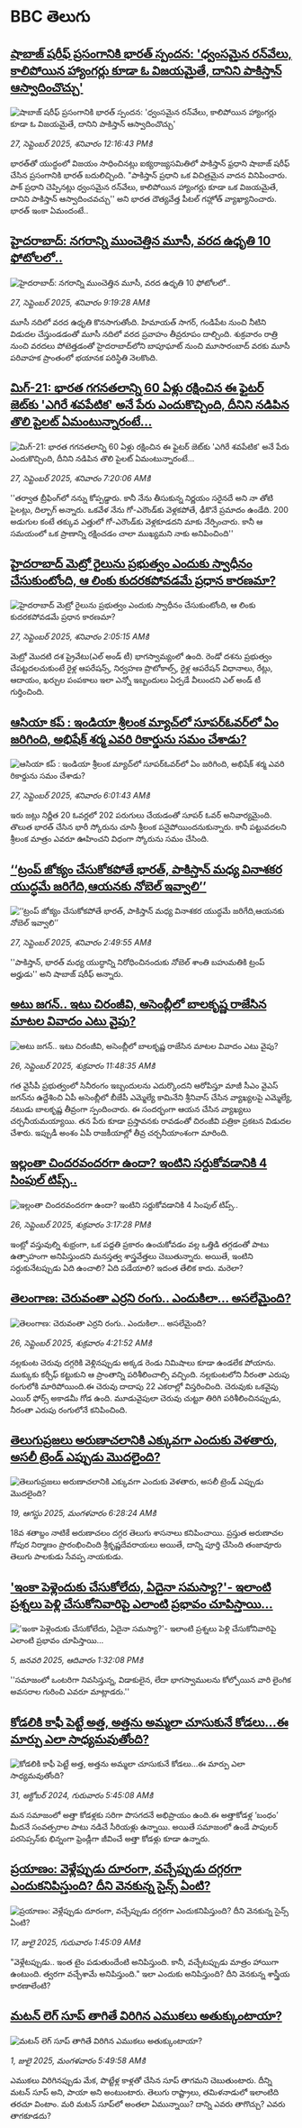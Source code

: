 # BBC తెలుగు## [షాబాజ్ షరీఫ్ ప్రసంగానికి భారత్ స్పందన: 'ధ్వంసమైన రన్‌వేలు, కాలిపోయిన హ్యాంగర్లు కూడా ఓ విజయమైతే, దానిని పాకిస్తాన్‌ ఆస్వాదించొచ్చు'](https://www.bbc.com/telugu/articles/cly70zz6pgwo?at_medium=RSS&at_campaign=rss?at_campaign=githubrss)![షాబాజ్ షరీఫ్ ప్రసంగానికి భారత్ స్పందన: 'ధ్వంసమైన రన్‌వేలు, కాలిపోయిన హ్యాంగర్లు కూడా ఓ విజయమైతే, దానిని పాకిస్తాన్‌ ఆస్వాదించొచ్చు'](https://ichef.bbci.co.uk/ace/ws/240/cpsprodpb/046f/live/c823d190-9b8d-11f0-92db-77261a15b9d2.jpg)_27, సెప్టెంబర్ 2025, శనివారం 12:16:43 PMకి_భారత్‌తో యుద్ధంలో విజయం సాధించినట్లు ఐక్యరాజ్యసమితిలో పాకిస్తాన్ ఫ్రధాని షాబాజ్ షరీఫ్ చేసిన ప్రసంగానికి భారత్ బదులిచ్చింది. "పాకిస్తాన్ ప్రధాని ఒక విచిత్రమైన వాదన వినిపించారు. పాక్ ప్రధాని చెప్పినట్లు ధ్వంసమైన రన్‌వేలు, కాలిపోయిన హ్యాంగర్లు కూడా ఒక విజయమైతే, దానిని పాకిస్తాన్‌‌ ఆస్వాదించవచ్చు'' అని భారత దౌత్యవేత్త పీటల్ గహ్లోత్ వ్యాఖ్యానించారు. భారత్ ఇంకా ఏమందంటే..## [హైదరాబాద్: నగరాన్ని ముంచెత్తిన మూసీ, వరద ఉధృతి 10 ఫోటోలలో.. ](https://www.bbc.com/telugu/articles/ckg6kgz4zz4o?at_medium=RSS&at_campaign=rss?at_campaign=githubrss)![హైదరాబాద్: నగరాన్ని ముంచెత్తిన మూసీ, వరద ఉధృతి 10 ఫోటోలలో.. ](https://ichef.bbci.co.uk/ace/ws/240/cpsprodpb/ff7a/live/1a171720-9b82-11f0-8010-0fb95f0eceb9.jpg)_27, సెప్టెంబర్ 2025, శనివారం 9:19:28 AMకి_మూసీ నదిలో వరద ఉధృతి కొనసాగుతోంది. హిమాయత్ సాగర్, గండిపేట నుంచి నీటిని విడుదల చేస్తుండడంతో మూసీ నదిలో వరద ప్రవాహం తీవ్రరూపం దాల్చింది. శుక్రవారం రాత్రి నుంచి వరదలు పోటెత్తడంతో హైదరాబాద్‌లోని బాపూఘాట్ నుంచి మూసారంబాద్ వరకు మూసీ పరివాహక ప్రాంతంలో భయానక పరిస్థితి నెలకొంది.## [మిగ్-21: భారత గగనతలాన్ని 60 ఏళ్లు రక్షించిన ఈ ఫైటర్ జెట్‌కు 'ఎగిరే శవపేటిక' అనే పేరు ఎందుకొచ్చింది, దీనిని నడిపిన తొలి పైలట్ ఏమంటున్నారంటే...](https://www.bbc.com/telugu/articles/c4g5ll3722yo?at_medium=RSS&at_campaign=rss?at_campaign=githubrss)![మిగ్-21: భారత గగనతలాన్ని 60 ఏళ్లు రక్షించిన ఈ ఫైటర్ జెట్‌కు 'ఎగిరే శవపేటిక' అనే పేరు ఎందుకొచ్చింది, దీనిని నడిపిన తొలి పైలట్ ఏమంటున్నారంటే...](https://ichef.bbci.co.uk/ace/ws/240/cpsprodpb/f3d6/live/c453b890-9b52-11f0-9765-a3514fd39848.jpg)_27, సెప్టెంబర్ 2025, శనివారం 7:20:06 AMకి_''తర్వాత బ్రీఫింగ్‌లో నన్ను కోప్పడ్డారు. కానీ నేను తీసుకున్న నిర్ణయం సరైనదే అని నా తోటి పైలట్లు, దిల్బాగ్ అన్నారు. ఒకవేళ నేను గో-ఎరౌండ్‌కు వెళ్లకపోతే, ఢీకొనే ప్రమాదం ఉండేది. 200 అడుగుల కంటే తక్కువ ఎత్తులో గో-ఎరౌండ్‌కు వెళ్లకూడదని మాకు నేర్పించారు. కానీ ఆ సమయంలో ఒక ప్రాణాన్ని రక్షించడం చాలా ముఖ్యమని నాకు అనిపించింది''## [హైదరాబాద్ మెట్రో రైలును ప్రభుత్వం ఎందుకు స్వాధీనం చేసుకుంటోంది, ఆ లింకు కుదరకపోవడమే ప్రధాన కారణమా?](https://www.bbc.com/telugu/articles/c98ejgllrdro?at_medium=RSS&at_campaign=rss?at_campaign=githubrss)![హైదరాబాద్ మెట్రో రైలును ప్రభుత్వం ఎందుకు స్వాధీనం చేసుకుంటోంది, ఆ లింకు కుదరకపోవడమే ప్రధాన కారణమా?](https://ichef.bbci.co.uk/ace/ws/240/cpsprodpb/9cdf/live/d414fc50-9b41-11f0-8ad5-c3bbe459fe13.jpg)_27, సెప్టెంబర్ 2025, శనివారం 2:05:15 AMకి_మెట్రో మొదటి దశ ప్రైవేటు(ఎల్ అండ్ టీ) భాగస్వామ్యంలో ఉంది. రెండో దశను ప్రభుత్వం చేపట్టదలచుకుంటే రైళ్ల ఆపరేషన్స్, నిర్వహణ ప్రొటోకాల్స్, రైళ్ల ఆపరేషన్ విధానాలు, రేట్లు, ఆదాయం, ఖర్చుల పంపకాలు ఇలా ఎన్నో ఇబ్బందులు ఏర్పడే వీలుందని ఎల్ అండ్ టీ గుర్తించింది.## [ఆసియా కప్ : ఇండియా శ్రీలంక మ్యాచ్‌లో సూపర్‌ఓవర్‌లో ఏం జరిగింది, అభిషేక్ శర్మ ఎవరి రికార్డును సమం చేశాడు?](https://www.bbc.com/telugu/articles/c5yjvn75q3jo?at_medium=RSS&at_campaign=rss?at_campaign=githubrss)![ఆసియా కప్ : ఇండియా శ్రీలంక మ్యాచ్‌లో సూపర్‌ఓవర్‌లో ఏం జరిగింది, అభిషేక్ శర్మ ఎవరి రికార్డును సమం చేశాడు?](https://ichef.bbci.co.uk/ace/ws/240/cpsprodpb/9cae/live/8d58ed70-9b5b-11f0-b25d-273e845e7abf.jpg)_27, సెప్టెంబర్ 2025, శనివారం 6:01:43 AMకి_ఇరు జట్లు నిర్ణీత 20 ఓవర్లలో 202 పరుగులు చేయడంతో సూపర్ ఓవర్ అనివార్యమైంది.  తొలుత భారత్ చేసిన భారీ స్కోరును చూసి శ్రీలంక పనైపోయిందనుకున్నారు.
కానీ పట్టువదలని శ్రీలంక మాత్రం ఎవరూ ఊహించని విధంగా స్కోరును సమం చేసింది.## [‘‘ట్రంప్ జోక్యం చేసుకోకపోతే భారత్, పాకిస్తాన్ మధ్య వినాశకర యుద్ధమే జరిగేది,ఆయనకు నోబెల్ ఇవ్వాలి’’ ](https://www.bbc.com/telugu/articles/c4g5lm34nl8o?at_medium=RSS&at_campaign=rss?at_campaign=githubrss)![‘‘ట్రంప్ జోక్యం చేసుకోకపోతే భారత్, పాకిస్తాన్ మధ్య వినాశకర యుద్ధమే జరిగేది,ఆయనకు నోబెల్ ఇవ్వాలి’’ ](https://ichef.bbci.co.uk/ace/ws/240/cpsprodpb/0012/live/882a7290-9b44-11f0-b741-177e3e2c2fc7.jpg)_27, సెప్టెంబర్ 2025, శనివారం 2:49:55 AMకి_''పాకిస్తాన్, భారత్ మధ్య యుద్ధాన్ని నిరోధించినందుకు నోబెల్ శాంతి బహుమతికి ట్రంప్ అర్హుడు'' అని షాబాజ్ షరీఫ్ అన్నారు.## [అటు జగన్‌.. ఇటు చిరంజీవి, అసెంబ్లీలో బాలకృష్ణ రాజేసిన మాటల వివాదం ఎటు వైపు?](https://www.bbc.com/telugu/articles/c2ej1jnvrmno?at_medium=RSS&at_campaign=rss?at_campaign=githubrss)![అటు జగన్‌.. ఇటు చిరంజీవి, అసెంబ్లీలో బాలకృష్ణ రాజేసిన మాటల వివాదం ఎటు వైపు?](https://ichef.bbci.co.uk/ace/ws/240/cpsprodpb/42b6/live/194c9d70-9acd-11f0-928c-71dbb8619e94.jpg)_26, సెప్టెంబర్ 2025, శుక్రవారం 11:48:35 AMకి_గత వైసీపీ ప్రభుత్వంలో సినీరంగం ఇబ్బందులను ఎదుర్కొందని ఆరోపిస్తూ మాజీ సీఎం వైఎస్‌ జగన్‌ను ఉద్దేశించి ఏపీ అసెంబ్లీలో బీజేపీ ఎమ్మెల్యే కామినేని శ్రీనివాస్ చేసిన వ్యాఖ్యలపై ఎమ్మెల్యే, నటుడు బాలకృష్ణ తీవ్రంగా స్పందించారు. ఈ సందర్భంగా ఆయన చేసిన వ్యాఖ్యలు చర్చనీయమయ్యాయి. తన పేరు కూడా ప్రస్తావనకు రావడంతో చిరంజీవి పత్రికా ప్రకటన విడుదల చేశారు. ఇప్పుడీ అంశం ఏపీ రాజకీయాల్లో తీవ్ర చర్చనీయాంశంగా మారింది.## [ఇల్లంతా చిందరవందరగా ఉందా? ఇంటిని సర్దుకోవడానికి 4 సింపుల్ టిప్స్..](https://www.bbc.com/telugu/articles/c98dn01y8dno?at_medium=RSS&at_campaign=rss?at_campaign=githubrss)![ఇల్లంతా చిందరవందరగా ఉందా? ఇంటిని సర్దుకోవడానికి 4 సింపుల్ టిప్స్..](https://ichef.bbci.co.uk/ace/ws/240/cpsprodpb/24bb/live/b4747b10-9aeb-11f0-8ee5-3b441e09ef17.jpg)_26, సెప్టెంబర్ 2025, శుక్రవారం 3:17:28 PMకి_ఇంట్లో వస్తువుల్ని శుభ్రంగా, ఒక పద్దతి ప్రకారం ఉంచుకోవడం వల్ల ఒత్తిడి తగ్గడంతో పాటు ఉత్సాహంగా అనిపిస్తుందని మనస్తత్వ శాస్త్రవేత్తలు చెబుతున్నారు. అయితే, ఇంటిని సర్దుకునేటప్పుడు ఏది ఉంచాలి? ఏది పడేయాలి? ఇదంత తేలిక కాదు. మరెలా?## [తెలంగాణ: చెరువంతా ఎర్రని రంగు.. ఎందుకిలా... అసలేమైంది?](https://www.bbc.com/telugu/articles/c3e70gk25ljo?at_medium=RSS&at_campaign=rss?at_campaign=githubrss)![తెలంగాణ: చెరువంతా ఎర్రని రంగు.. ఎందుకిలా... అసలేమైంది?](https://ichef.bbci.co.uk/ace/ws/240/cpsprodpb/0fe2/live/e5438930-9a13-11f0-928c-71dbb8619e94.jpg)_26, సెప్టెంబర్ 2025, శుక్రవారం 4:21:52 AMకి_నల్లకుంట చెరువు దగ్గరికి వెళ్లినప్పుడు అక్కడ రెండు నిమిషాలు కూడా ఉండలేక పోయాను.  ముక్కుకు కర్చీఫ్ కట్టుకుని ఆ ప్రాంతాన్ని పరిశీలించాల్సి వచ్చింది. నల్లకుంటలోని నీరంతా ఎరుపు రంగులోకి మారిపోయింది.ఈ చెరువు దాదాపు 22 ఎకరాల్లో విస్తరించింది. చెరువుకు ఒకవైపు ఎయిర్ ఫోర్స్ అకాడమీ గోడ ఉంది. మూడువైపులా చెరువు చుట్టూ తిరిగి పరిశీలించినప్పుడు, నీరంతా ఎరుపు రంగులోనే కనిపించింది.## [తెలుగుప్రజలు అరుణాచలానికి ఎక్కువగా ఎందుకు వెళతారు, అసలీ ట్రెండ్ ఎప్పుడు మొదలైంది? ](https://www.bbc.com/telugu/articles/c8jp32zrzxpo?at_medium=RSS&at_campaign=rss?at_campaign=githubrss)![తెలుగుప్రజలు అరుణాచలానికి ఎక్కువగా ఎందుకు వెళతారు, అసలీ ట్రెండ్ ఎప్పుడు మొదలైంది? ](https://ichef.bbci.co.uk/ace/ws/240/cpsprodpb/cf2d/live/01932bf0-7d85-11f0-98a0-956f61945264.jpg)_19, ఆగస్టు 2025, మంగళవారం 6:28:24 AMకి_18వ శతాబ్దం నాటికే అరుణాచలం దగ్గర తెలుగు శాసనాలు కనిపించాయి. ప్రస్తుత అరుణాచల గోపుర నిర్మాణం ప్రారంభించింది శ్రీకృష్ణదేవరాయలు అయితే, దాన్ని పూర్తి చేసింది తంజావూరు తెలుగు పాలకుడు సేవప్ప నాయకుడు.## ['ఇంకా పెళ్లెందుకు చేసుకోలేదు, ఏదైనా సమస్యా?'- ఇలాంటి ప్రశ్నలు పెళ్లి చేసుకోనివారిపై ఎలాంటి ప్రభావం చూపిస్తాయి... ](https://www.bbc.com/telugu/articles/cgq1w3lz7yyo?at_medium=RSS&at_campaign=rss?at_campaign=githubrss)!['ఇంకా పెళ్లెందుకు చేసుకోలేదు, ఏదైనా సమస్యా?'- ఇలాంటి ప్రశ్నలు పెళ్లి చేసుకోనివారిపై ఎలాంటి ప్రభావం చూపిస్తాయి... ](https://ichef.bbci.co.uk/ace/ws/240/cpsprodpb/f6de/live/72c94a60-cb3e-11ef-87df-d575b9a434a4.jpg)_5, జనవరి 2025, ఆదివారం 1:32:08 PMకి_''సమాజంలో ఒంటరిగా నివసిస్తున్న, విడాకులైన, లేదా భాగస్వాములను కోల్పోయిన వారి లైంగిక అవసరాల గురించి ఎవరూ మాట్లాడరు.''## [కోడలికి కాఫీ పెట్టే అత్త, అత్తను అమ్మలా చూసుకునే కోడలు...ఈ మార్పు ఎలా సాధ్యమవుతోంది?](https://www.bbc.com/telugu/articles/c1l41zl8el2o?at_medium=RSS&at_campaign=rss?at_campaign=githubrss)![కోడలికి కాఫీ పెట్టే అత్త, అత్తను అమ్మలా చూసుకునే కోడలు...ఈ మార్పు ఎలా సాధ్యమవుతోంది?](https://ichef.bbci.co.uk/ace/ws/240/cpsprodpb/2b61/live/9176a6d0-8b0e-11ef-a81b-b1eda9741da3.jpg)_31, అక్టోబర్ 2024, గురువారం 5:45:08 AMకి_మన సమాజంలో అత్తా కోడళ్లకు సరిగా పొసగదనే అభిప్రాయం ఉంది.ఈ అత్తాకోడళ్ల ‘బంధం’ మీదనే సంవత్సరాల పాటు నడిచే సీరియళ్లు ఉన్నాయి. అయితే సమాజంలో ఉండే పాపులర్ పరసెప్సన్‌కు భిన్నంగా ఫ్రెండ్లీగా జీవించే అత్తా కోడళ్లు కూడా ఉన్నారు.## [ప్రయాణం: వెళ్లేప్పుడు దూరంగా, వచ్చేప్పుడు దగ్గరగా ఎందుకనిపిస్తుంది? దీని వెనకున్న సైన్స్ ఏంటి?](https://www.bbc.com/telugu/articles/c0l4y727n1jo?at_medium=RSS&at_campaign=rss?at_campaign=githubrss)![ప్రయాణం: వెళ్లేప్పుడు దూరంగా, వచ్చేప్పుడు దగ్గరగా ఎందుకనిపిస్తుంది? దీని వెనకున్న సైన్స్ ఏంటి?](https://ichef.bbci.co.uk/ace/ws/240/cpsprodpb/054c/live/6957c010-62b0-11f0-8e78-11023c48a856.png)_17, జులై 2025, గురువారం 1:45:09 AMకి_"వెళ్లేటప్పుడు.. ఇంత టైం పడుతుందేంటి అనిపిస్తుంది. కానీ, వచ్చేటప్పుడు మాత్రం హాయిగా ఉంటుంది. త్వరగా వచ్చేశామే అనిపిస్తుంది." ఇలా ఎందుకు అనిపిస్తుంది? దీని వెనకున్న శాస్త్రీయ కారణాలేంటి?## [మటన్ లెగ్ సూప్ తాగితే విరిగిన ఎముకలు అతుక్కుంటాయా?](https://www.bbc.com/telugu/articles/c0l4g92j8kzo?at_medium=RSS&at_campaign=rss?at_campaign=githubrss)![మటన్ లెగ్ సూప్ తాగితే విరిగిన ఎముకలు అతుక్కుంటాయా?](https://ichef.bbci.co.uk/ace/ws/240/cpsprodpb/b31e/live/cce532c0-6d41-11f0-9462-bb509dc78127.jpg)_1, జులై 2025, మంగళవారం 5:49:58 AMకి_ఎముకలు విరిగినప్పుడు మేక, పొట్టేళ్ల కాళ్లతో చేసిన సూప్ తాగమని చెబుతుంటారు. దీన్ని మటన్ సూప్ అని, పాయా అని అంటుంటారు. తెలుగు రాష్ట్రాలు, తమిళనాడులో ఇలాంటిది తరచూ వింటాం. మరి మటన్ సూప్‌లో అంతలా ఏమున్నాయి? దాన్ని ఎవరు తాగొచ్చు? ఎవరు తాగకూడదు?